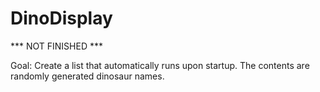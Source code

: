 # DinoDisplay

*** NOT FINISHED ***

Goal: Create a list that automatically runs upon startup. The contents are randomly generated dinosaur names.
